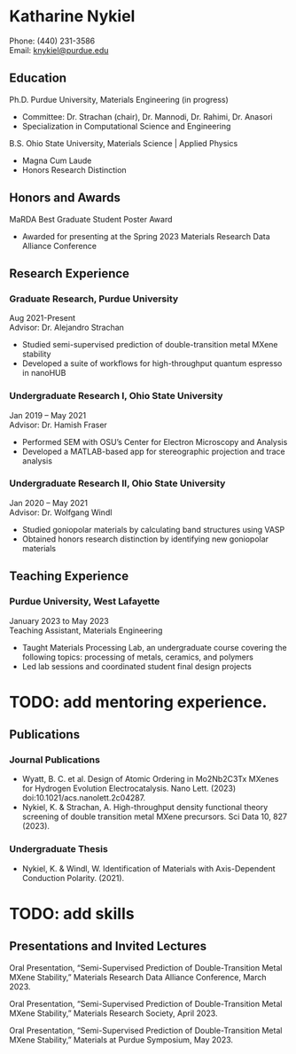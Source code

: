 # Katharine Nykiel

Phone: (440) 231-3586  
Email: [knykiel@purdue.edu](knykiel@purdue.edu )

## Education

Ph.D. Purdue University, Materials Engineering (in progress)

- Committee: Dr. Strachan (chair), Dr. Mannodi, Dr. Rahimi, Dr. Anasori
- Specialization in Computational Science and Engineering

B.S. Ohio State University, Materials Science | Applied Physics

- Magna Cum Laude  
- Honors Research Distinction

## Honors and Awards

MaRDA Best Graduate Student Poster Award  

- Awarded for presenting at the Spring 2023 Materials Research Data Alliance Conference

## Research Experience

### Graduate Research, Purdue University  

Aug 2021-Present  
Advisor: Dr. Alejandro Strachan

- Studied semi-supervised prediction of double-transition metal MXene stability  
- Developed a suite of workflows for high-throughput quantum espresso in nanoHUB

### Undergraduate Research I, Ohio State University 

Jan 2019 – May 2021  
Advisor: Dr. Hamish Fraser

- Performed SEM with OSU’s Center for Electron Microscopy and Analysis  
- Developed a MATLAB-based app for stereographic projection and trace analysis

### Undergraduate Research II, Ohio State University  

Jan 2020 – May 2021  
Advisor: Dr. Wolfgang Windl

- Studied goniopolar materials by calculating band structures using VASP  
- Obtained honors research distinction by identifying new goniopolar materials

## Teaching Experience

### Purdue University, West Lafayette  

January 2023 to May 2023  
Teaching Assistant, Materials Engineering

- Taught Materials Processing Lab, an undergraduate course covering the following topics: processing of metals, ceramics, and polymers  
- Led lab sessions and coordinated student final design projects

# TODO: add mentoring experience.

## Publications

### Journal Publications

- Wyatt, B. C. et al. Design of Atomic Ordering in Mo2Nb2C3Tx MXenes for Hydrogen Evolution Electrocatalysis. Nano Lett. (2023) doi:10.1021/acs.nanolett.2c04287.
- Nykiel, K. & Strachan, A. High-throughput density functional theory screening of double transition metal MXene precursors. Sci Data 10, 827 (2023).

### Undergraduate Thesis

- Nykiel, K. & Windl, W. Identification of Materials with Axis-Dependent Conduction Polarity. (2021).

# TODO: add skills

## Presentations and Invited Lectures

Oral Presentation, “Semi-Supervised Prediction of Double-Transition Metal MXene Stability,” Materials Research Data Alliance
Conference, March 2023.

Oral Presentation, “Semi-Supervised Prediction of Double-Transition Metal MXene Stability,” Materials Research Society, April 2023.

Oral Presentation, “Semi-Supervised Prediction of Double-Transition Metal MXene Stability,” Materials at Purdue Symposium, May 2023.
